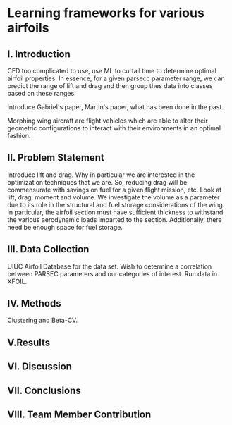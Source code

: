 # Learning frameworks for various airfoils

## I. Introduction
CFD too complicated to use, use ML to curtail time to determine optimal airfoil properties.
In essence, for a given parsecc parameter range, we can predict the range of lift and drag and then group thes data into classes based on these ranges. 


Introduce Gabriel's paper, Martin's paper, what has been done in the past.

Morphing wing aircraft are flight vehicles which are able to alter their geometric configurations to interact with their environments in an optimal fashion.

## II. Problem Statement 
Introduce lift and drag. Why in particular we are interested in the optimization techniques that we are. So, reducing drag will be commensurate with savings on fuel for a given flight mission, etc. 
Look at lift, drag, moment and volume. We investigate the volume as a parameter due to its role in the structural and fuel storage considerations of the wing. In particular, the airfoil section must have sufficient thickness to withstand the various aerodynamic loads imparted to the section. Additionally, there need be enough space for fuel storage.



## III. Data Collection
UIUC Airfoil Database for the data set. Wish to determine a correlation between PARSEC parameters and our categories of interest.
Run data in XFOIL. 

## IV. Methods
Clustering and Beta-CV. 


## V.Results

## VI. Discussion

## VII. Conclusions


## VIII. Team Member Contribution




